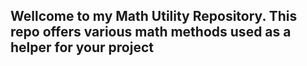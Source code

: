 ## Wellcome to my Math Utility Repository. This repo offers various math methods used as a helper for your project 